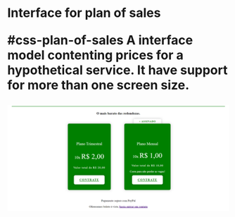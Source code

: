  <h1> Interface for plan of sales </h>
  
#css-plan-of-sales
A interface model contenting prices for a hypothetical service. It have support for more than one screen size.

![interface com planos para venda](https://github.com/fossegui/css-plan-of-sales/blob/main/interface%20para%20planos%20de%20venda/interface.png)
